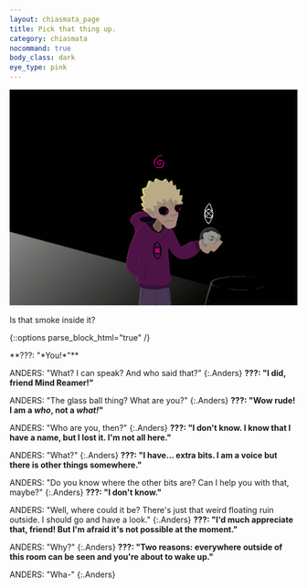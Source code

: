```yaml
---
layout: chiasmata_page
title: Pick that thing up.
category: chiasmata
nocommand: true
body_class: dark
eye_type: pink
---
```


![163](/chiasmata/images/narrative/162.gif)

Is that smoke inside it?

{::options parse_block_html="true" /}
<div class="dialogue">
**???: "*You!*"**

ANDERS: "What? I can speak? And who said that?" 
{:.Anders}
**???: "I did, friend Mind Reamer!"**

ANDERS: "The glass ball thing? What are you?" 
{:.Anders}
**???: "Wow rude! I am a *who*, not a *what!*"**

ANDERS: "Who are you, then?" 
{:.Anders}
**???: "I don't know. I know that I have a name, but I lost it. I'm not all here."**

ANDERS: "What?" 
{:.Anders}
**???: "I have... extra bits. I am a voice but there is other things somewhere."**

ANDERS: "Do you know where the other bits are? Can I help you with that, maybe?" 
{:.Anders}
**???: "I don't know."**

ANDERS: "Well, where could it be? There's just that weird floating ruin outside. I should go and have a look." 
{:.Anders}
**???: "I'd much appreciate that, friend! But I'm afraid it's not possible at the moment."**

ANDERS: "Why?" 
{:.Anders}
**???: "Two reasons: everywhere outside of this room can be seen and you're about to wake up."**

ANDERS: "Wha-" 
{:.Anders}
</div>